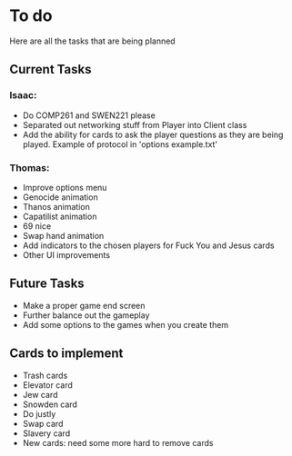 # To do
Here are all the tasks that are being planned

## Current Tasks

### Isaac:
* Do COMP261 and SWEN221 please
* Separated out networking stuff from Player into Client class
* Add the ability for cards to ask the player questions as they are being played.
Example of protocol in 'options example.txt'

### Thomas:
* Improve options menu
* Genocide animation
* Thanos animation
* Capatilist animation
* 69 nice
* Swap hand animation
* Add indicators to the chosen players for Fuck You and Jesus cards
* Other UI improvements

## Future Tasks

* Make a proper game end screen
* Further balance out the gameplay
* Add some options to the games when you create them

## Cards to implement
* Trash cards
* Elevator card
* Jew card
* Snowden card
* Do justly
* Swap card
* Slavery card
* New cards: need some more hard to remove cards
